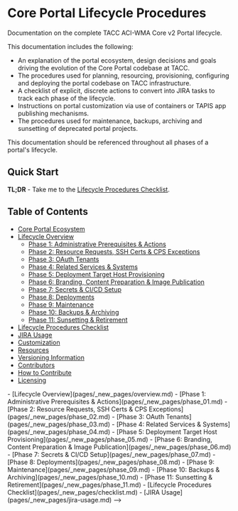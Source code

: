 # Core Portal Lifecycle Procedures

Documentation on the complete TACC ACI-WMA Core v2 Portal lifecycle.

This documentation includes the following:

- An explanation of the portal ecosystem, design decisions and goals driving the evolution of the Core Portal codebase at TACC.
- The procedures used for planning, resourcing, provisioning, configuring and deploying the portal codebase on TACC infrastructure.
- A checklist of explicit, discrete actions to convert into JIRA tasks to track each phase of the lifecycle.
- Instructions on portal customization via use of containers or TAPIS app publishing mechanisms.
- The procedures used for maintenance, backups, archiving and sunsetting of deprecated portal projects.

This documentation should be referenced throughout all phases of a portal's lifecycle.

## Quick Start

**TL;DR** - Take me to the [Lifecycle Procedures Checklist](pages/checklist.md).

## Table of Contents

- [Core Portal Ecosystem](pages/ecosystem.md)
- [Lifecycle Overview](pages/overview.md)
    - [Phase 1: Administrative Prerequisites & Actions](pages/phase_01.md)
    - [Phase 2: Resource Requests, SSH Certs & CPS Exceptions](pages/phase_02.md)
    - [Phase 3: OAuth Tenants](pages/phase_03.md)
    - [Phase 4: Related Services & Systems](pages/phase_04.md)
    - [Phase 5: Deployment Target Host Provisioning](pages/phase_05.md)
    - [Phase 6: Branding, Content Preparation & Image Publication](pages/phase_06.md)
    - [Phase 7: Secrets & CI/CD Setup](pages/phase_07.md)
    - [Phase 8: Deployments](pages/phase_08.md)
    - [Phase 9: Maintenance](pages/phase_09.md)
    - [Phase 10: Backups & Archiving](pages/phase_10.md)
    - [Phase 11: Sunsetting & Retirement](pages/phase_11.md)
- [Lifecycle Procedures Checklist](pages/checklist.md)
- [JIRA Usage](pages/jira-usage.md)
- [Customization](pages/customization.md)
- [Resources](pages/resources.md)
- [Versioning Information](pages/versioning-information.md)
- [Contributors](pages/contributors.md)
- [How to Contribute](pages/how-to-contribute.md)
- [Licensing](pages/licensing.md)


<!-- ### OLD -->
<!--
- [Lifecycle Overview](pages/_old_pages/overview.md)
    - [Phase 1: Administrative Prerequisites & Actions](pages/_old_pages/phase_01.md)
    - [Phase 2: Resource Requests, SSH Certs & CPS Exceptions](pages/_old_pages/phase_02.md)
    - [Phase 3: OAuth Tenants](pages/_old_pages/phase_03.md)
    - [Phase 4: Related Services & Systems](pages/_old_pages/phase_04.md)
    - [Phase 5: Deployment Target Host Provisioning](pages/_old_pages/phase_05.md)
    - [Phase 6: Branding, Content Preparation & Image Publication](pages/_old_pages/phase_06.md)
    - [Phase 7: Secrets & CI/CD Setup](pages/_old_pages/phase_07.md)
    - [Phase 8: Deployments](pages/_old_pages/phase_08.md)
    - [Phase 9: Maintenance](pages/_old_pages/phase_09.md)
    - [Phase 10: Backups & Archiving](pages/_old_pages/phase_10.md)
    - [Phase 11: Sunsetting & Retirement](pages/_old_pages/phase_11.md)
- [Lifecycle Procedures Checklist](pages/_old_pages/checklist.md)
- [JIRA Usage](pages/_old_pages/jira-usage.md)
-->
<!-- ### NEW -->
<!-->
- [Lifecycle Overview](pages/_new_pages/overview.md)
    - [Phase 1: Administrative Prerequisites & Actions](pages/_new_pages/phase_01.md)
    - [Phase 2: Resource Requests, SSH Certs & CPS Exceptions](pages/_new_pages/phase_02.md)
    - [Phase 3: OAuth Tenants](pages/_new_pages/phase_03.md)
    - [Phase 4: Related Services & Systems](pages/_new_pages/phase_04.md)
    - [Phase 5: Deployment Target Host Provisioning](pages/_new_pages/phase_05.md)
    - [Phase 6: Branding, Content Preparation & Image Publication](pages/_new_pages/phase_06.md)
    - [Phase 7: Secrets & CI/CD Setup](pages/_new_pages/phase_07.md)
    - [Phase 8: Deployments](pages/_new_pages/phase_08.md)
    - [Phase 9: Maintenance](pages/_new_pages/phase_09.md)
    - [Phase 10: Backups & Archiving](pages/_new_pages/phase_10.md)
    - [Phase 11: Sunsetting & Retirement](pages/_new_pages/phase_11.md)
- [Lifecycle Procedures Checklist](pages/_new_pages/checklist.md)
- [JIRA Usage](pages/_new_pages/jira-usage.md)
-->